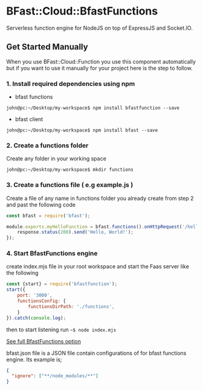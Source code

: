 # BFast::Cloud::BfastFunctions

Serverless function engine for NodeJS on top of ExpressJS and Socket.IO.

## Get Started Manually

When you use BFast::Cloud::Function you use this component automatically but if you want to use it
manually for your project here is the step to follow.

### 1. Install required dependencies using npm

* bfast functions
```shell script
john@pc:~/Desktop/my-workspace$ npm install bfastfunction --save
```

* bfast client
```shell script
john@pc:~/Desktop/my-workspace$ npm install bfast --save
```


### 2. Create a functions folder

Create any folder in your working space

```shell script
john@pc:~/Desktop/my-workspace$ mkdir functions
```

### 3. Create a functions file ( e.g example.js )

Create a file of any name in functions folder you already create from step 2 and past the following code
```javascript
const bfast = require('bfast');

module.exports.myHelloFunction = bfast.functions().onHttpRequest('/hello', (request, response)=>{
    response.status(200).send('Hello, World!');
});
```

### 4. Start BfastFunctions engine

create index.mjs file in your root workspace and start the Faas server like the following

```javascript
const {start} = require('bfastfunction');
start({
    port: '3000',
    functionsConfig: {
        functionsDirPath: './functions',
    }
}).catch(console.log);

```

then to start listening run  `~$ node index.mjs`

[See full BfastFunctions option](./src/models/options.mjs)



bfast.json file is a JSON file contain configurations of for bfast functions engine. Its example is;

```json
{
  "ignore": ["**/node_modules/**"]
}
```

